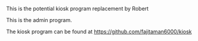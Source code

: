 This is the potential kiosk program replacement by Robert

This is the admin program.

The kiosk program can be found at https://github.com/fajitaman6000/kiosk